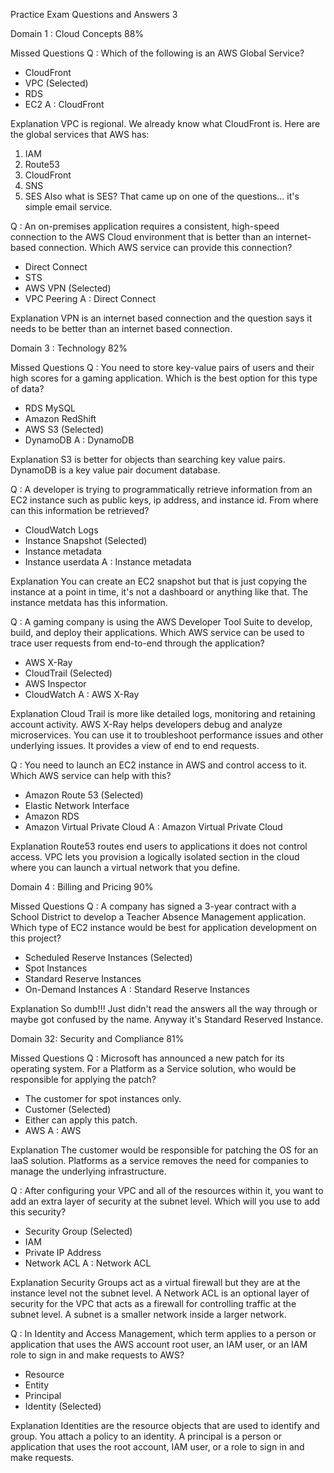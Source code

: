Practice Exam Questions and Answers 3 

Domain 1 : Cloud Concepts 88%

Missed Questions
Q : Which of the following is an AWS Global Service?
- CloudFront
- VPC (Selected)
- RDS
- EC2
A : CloudFront

Explanation
VPC is regional. We already know what CloudFront is. Here are the global services that AWS has:
1. IAM
2. Route53
3. CloudFront
4. SNS
5. SES
Also what is SES? That came up on one of the questions... it's simple email service.

Q : An on-premises application requires a consistent, high-speed connection to the AWS Cloud environment that is better than an internet-based connection. Which AWS service can provide this connection?
- Direct Connect
- STS
- AWS VPN (Selected)
- VPC Peering
A : Direct Connect

Explanation
VPN is an internet based connection and the question says it needs to be better than an internet based connection. 

Domain 3 : Technology 82%

Missed Questions
Q : You need to store key-value pairs of users and their high scores for a gaming application. Which is the best option for this type of data?
- RDS MySQL
- Amazon RedShift
- AWS S3 (Selected)
- DynamoDB
A : DynamoDB

Explanation
S3 is better for objects than searching key value pairs. DynamoDB is a key value pair document database.

Q : A developer is trying to programmatically retrieve information from an EC2 instance such as public keys, ip address, and instance id. From where can this information be retrieved?
- CloudWatch Logs
- Instance Snapshot (Selected)
- Instance metadata
- Instance userdata
A : Instance metadata

Explanation
You can create an EC2 snapshot but that is just copying the instance at a point in time, it's not a dashboard or anything like that. The instance metdata has this information.

Q : A gaming company is using the AWS Developer Tool Suite to develop, build, and deploy their applications. Which AWS service can be used to trace user requests from end-to-end through the application?
- AWS X-Ray
- CloudTrail (Selected)
- AWS Inspector
- CloudWatch
A : AWS X-Ray

Explanation
Cloud Trail is more like detailed logs, monitoring and retaining account activity. AWS X-Ray helps developers debug and analyze microservices. You can use it to troubleshoot performance issues and other underlying issues. It provides a view of end to end requests.

Q : You need to launch an EC2 instance in AWS and control access to it. Which AWS service can help with this?
- Amazon Route 53 (Selected)
- Elastic Network Interface
- Amazon RDS
- Amazon Virtual Private Cloud
A : Amazon Virtual Private Cloud

Explanation
Route53 routes end users to applications it does not control access. VPC lets you provision a logically isolated section in the cloud where you can launch a virtual network that you define.

Domain 4 : Billing and Pricing 90%

Missed Questions
Q : A company has signed a 3-year contract with a School District to develop a Teacher Absence Management application. Which type of EC2 instance would be best for application development on this project?
- Scheduled Reserve Instances (Selected)
- Spot Instances
- Standard Reserve Instances
- On-Demand Instances
A : Standard Reserve Instances

Explanation
So dumb!!! Just didn't read the answers all the way through or maybe got confused by the name. Anyway it's Standard Reserved Instance.

Domain 32: Security and Compliance 81%

Missed Questions
Q : Microsoft has announced a new patch for its operating system. For a Platform as a Service solution, who would be responsible for applying the patch?
- The customer for spot instances only.
- Customer (Selected)
- Either can apply this patch.
- AWS
A : AWS

Explanation
The customer would be responsible for patching the OS for an IaaS solution. Platforms as a service removes the need for companies to manage the underlying infrastructure.

Q : After configuring your VPC and all of the resources within it, you want to add an extra layer of security at the subnet level. Which will you use to add this security? 
- Security Group (Selected)
- IAM
- Private IP Address
- Network ACL
A : Network ACL

Explanation
Security Groups act as a virtual firewall but they are at the instance level not the subnet level. A Network ACL is an optional layer of security for the VPC that acts as a firewall for controlling traffic at the subnet level. A subnet is a smaller network inside a larger network.

Q : In Identity and Access Management, which term applies to a person or application that uses the AWS account root user, an IAM user, or an IAM role to sign in and make requests to AWS?
- Resource
- Entity
- Principal
- Identity (Selected)

Explanation
Identities are the resource objects that are used to identify and group. You attach a policy to an identity. A principal is a person or application that uses the root account, IAM user, or a role to sign in and make requests.

